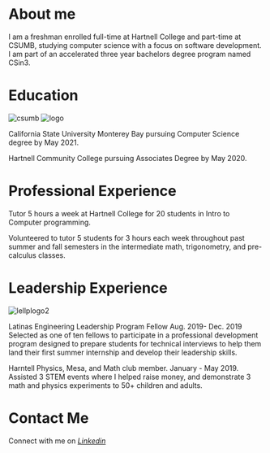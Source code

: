 # About me 
I am a freshman enrolled full-time at Hartnell College and part-time at CSUMB, studying computer science with a focus on software development. I am part of an accelerated three year bachelors degree program named CSin3. 
# Education 
![csumb](https://user-images.githubusercontent.com/32247665/64911354-905e7b80-d6d5-11e9-9304-4088831a8559.jpg)  ![logo](https://user-images.githubusercontent.com/32247665/64911406-50e45f00-d6d6-11e9-8f28-2f94b681421e.png)



California State University Monterey Bay pursuing Computer Science degree by May 2021.

Hartnell Community College pursuing Associates Degree by May 2020.
# Professional Experience 
Tutor 5 hours a week at Hartnell College for 20 students in Intro to Computer programming. 

Volunteered to tutor 5 students for 3 hours each week throughout past summer and fall semesters in the intermediate math, trigonometry, and pre-calculus classes.
# Leadership Experience
![lellplogo2](https://user-images.githubusercontent.com/32247665/64911614-f7c9fa80-d6d8-11e9-893e-339aa726bd91.png)


Latinas Engineering Leadership Program Fellow Aug. 2019- Dec. 2019
Selected as one of ten fellows to participate in a professional development program designed to prepare students for technical interviews to help them land their first summer internship and develop their leadership skills. 

Harntell Physics, Mesa, and Math club member. January - May 2019.
Assisted 3 STEM events where I helped raise money, and demonstrate 3 math and physics experiments to 50+ children and adults. 
# Contact Me 
Connect with me on _[Linkedin](www.linkedin.com/in/ashleyagarcia20)_
